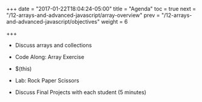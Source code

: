 +++
date = "2017-01-22T18:04:24-05:00"
title = "Agenda"
toc = true
next = "/12-arrays-and-advanced-javascript/array-overview"
prev = "/12-arrays-and-advanced-javascript/objectives"
weight = 6

+++

- Discuss arrays and collections

- Code Along: Array Exercise

- $(this)

- Lab: Rock Paper Scissors

- Discuss Final Projects with each student (5 minutes)
